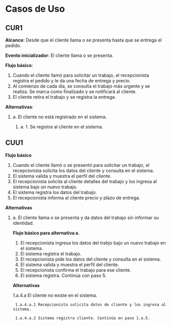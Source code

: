 Casos de Uso
============

## CUR1

**Alcance**: Desde que el cliente llama o se presenta hasta que se entrega el pedido.

**Evento inicializador**: El cliente llama o se presenta.

**Flujo básico**:

1. Cuando el cliente llamó para solicitar un trabajo, el recepcionista registra el pedido y le da una fecha de entrega y precio.
2. Al comienzo de cada día, se consulta el trabajo más urgente y se realiza. Se marca como finalizado y se notificará al cliente.
3. El cliente retira el trabajo y se registra la entrega.

**Alternativas**:

1. a. El cliente no está registrado en el sistema.

	1. a. 1. Se registra al cliente en el sistema.

## CUU1

**Flujo básico**

1. Cuando el cliente llamó o se presentó para solicitar un trabajo, el recepcionista solicita los datos del cliente y consulta en el sistema.
2. El sistema valida y muestra el perfil del cliente.
3. El recepcionista solicita al cliente detalles del trabajo y los ingresa al sistema bajo un nuevo trabajo.
4. El sistema registra los datos del trabajo.
5. El recepcionista informa al cliente precio y plazo de entrega.

**Alternativas**
1. a. El cliente llama o se presenta y da datos del trabajo sin informar su identidad.

	**Flujo básico para alternativa a.**

	1. El recepcionista ingresa los datos del trabjo bajo un nuevo trabajo en el sistema.
	2. El sistema registra el trabajo.
	3. El recepcionista pide los datos del cliente y consulta en el sistema.
	4. El sistema valida y muestra el perfil del cliente.
	5. El recepcionista confirma el trabajo para ese cliente.
	6. El sistema registra. Continúa con paso 5.

	**Alternativas**

	1.a.4.a El cliente no existe en el sistema.

		1.a.4.a.1 Recepcionista solicita datos de cliente y los ingresa al sistema.

		1.a.4.a.2 Sistema registra cliente. Continúa en paso 1.a.5.
